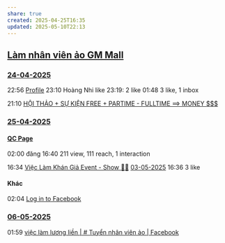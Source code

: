 ```yaml
---
share: true
created: 2025-04-25T16:35
updated: 2025-05-10T22:13
---
```


## [Làm nhân viên ảo GM Mall](../../%F0%9F%93%9CT%C3%A0i%20nguy%C3%AAn/%C3%9D%20t%C6%B0%E1%BB%9Fng%20ki%E1%BA%BFm%20ti%E1%BB%81n/3%20%C3%9D%20t%C6%B0%E1%BB%9Fng/C%C3%B4ng%20vi%E1%BB%87c%20th%E1%BB%9Di%20v%E1%BB%A5,%20c%E1%BB%99ng%20t%C3%A1c%20vi%C3%AAn/Nh%C3%B3m%20ch%E1%BA%A1y%20ch%E1%BB%89%20ti%C3%AAu/GM%20Mall/L%C3%A0m%20nh%C3%A2n%20vi%C3%AAn%20%E1%BA%A3o.md)
### [24-04-2025](24-04-2025.md)
22:56 [Profile](https://www.facebook.com/qua.cau.the.sphere/posts/pfbid02pgkTzWTpwdkxQCBdBS8s5Az2ibsphKeWxUYYRr2dFzV8QjbSx2bEwCFrruKhtGYXl)
23:10 Hoàng Nhi like
23:19: 2 like
01:48 3 like, 1 inbox

21:10 [HỘI THẢO + SỰ KIỆN FREE + PARTIME - FULLTIME ==> MONEY $$$](https://www.facebook.com/groups/FreeAndMoney/posts/1854171198716281/)

### [25-04-2025](25-04-2025.md)
#### [QC Page](https://www.facebook.com/quacau.sphere/posts/pfbid02YNmihmJuZpgRZ2Stys6f42TNNTM2f4CtHKZu8NNWNAcxqFabCwApySjaNLNca6GBl)
02:00 đăng
16:40 211 view, 111 reach, 1 interaction

16:34 [Việc Làm Khán Giả Event - Show 👏😊](https://www.facebook.com/groups/2154702328080717/posts/3813612318856368/)
[03-05-2025](03-05-2025.md) 16:36 3 like
#### Khác
02:04 [Log in to Facebook](https://www.facebook.com/groups/1085777964949551/pending_posts/2639247499602582/)

### [06-05-2025](06-05-2025.md)
01:59 [việc làm lương liền \| # Tuyển nhân viên ảo \| Facebook](https://www.facebook.com/groups/216042540029525/posts/1038770124423425/)